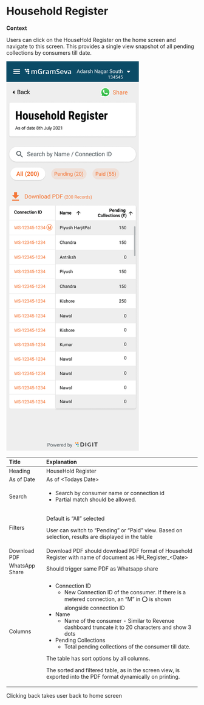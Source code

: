 # Household Register

**Context**

Users can click on the HouseHold Register on the home screen and navigate to this screen. This provides a single view snapshot of all pending collections by consumers till date.

![](../../../.gitbook/assets/image%20%2848%29.png)

<table>
  <thead>
    <tr>
      <th style="text-align:left"><b>Title</b>
      </th>
      <th style="text-align:left"><b>Explanation</b>
      </th>
    </tr>
  </thead>
  <tbody>
    <tr>
      <td style="text-align:left">Heading</td>
      <td style="text-align:left">HouseHold Register</td>
    </tr>
    <tr>
      <td style="text-align:left">As of Date</td>
      <td style="text-align:left">As of &lt;Todays Date&gt;</td>
    </tr>
    <tr>
      <td style="text-align:left">Search</td>
      <td style="text-align:left">
        <ul>
          <li>Search by consumer name or connection id</li>
          <li>Partial match should be allowed.</li>
        </ul>
      </td>
    </tr>
    <tr>
      <td style="text-align:left">Filters</td>
      <td style="text-align:left">
        <p>Default is &#x201C;All&#x201D; selected</p>
        <p>User can switch to &#x201C;Pending&#x201D; or &#x201C;Paid&#x201D; view.
          Based on selection, results are displayed in the table</p>
      </td>
    </tr>
    <tr>
      <td style="text-align:left">Download PDF</td>
      <td style="text-align:left">Download PDF should download PDF format of Household Register with name
        of document as HH_Register_&lt;Date&gt;</td>
    </tr>
    <tr>
      <td style="text-align:left">WhatsApp Share</td>
      <td style="text-align:left">Should trigger same PDF as Whatsapp share</td>
    </tr>
    <tr>
      <td style="text-align:left">Columns</td>
      <td style="text-align:left">
        <ul>
          <li>Connection ID
            <ul>
              <li>New Connection ID of the consumer. If there is a metered connection, an
                &#x201C;M&#x201D; in &#x2B55;&#xFE0F; is shown alongside connection ID</li>
            </ul>
          </li>
          <li>Name
            <ul>
              <li>Name of the consumer - Similar to Revenue dashboard truncate it to 20
                characters and show 3 dots</li>
            </ul>
          </li>
          <li>Pending Collections
            <ul>
              <li>Total pending collections of the consumer till date.</li>
            </ul>
          </li>
        </ul>
        <p>The table has sort options by all columns.</p>
        <p>The sorted and filtered table, as in the screen view, is exported into
          the PDF format dynamically on printing.</p>
      </td>
    </tr>
  </tbody>
</table>

Clicking back takes user back to home screen

